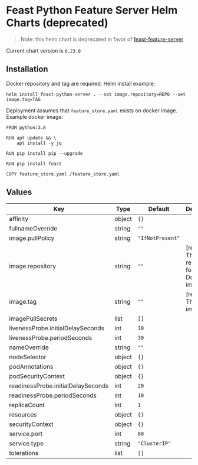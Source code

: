# Feast Python Feature Server Helm Charts (deprecated)

> Note: this helm chart is deprecated in favor of [feast-feature-server](../feast-feature-server/README.md)

Current chart version is `0.23.0`

## Installation
Docker repository and tag are required. Helm install example:
```
helm install feast-python-server . --set image.repository=REPO --set image.tag=TAG
```

Deployment assumes that `feature_store.yaml` exists on docker image. Example docker image:
```
FROM python:3.8

RUN apt update && \
    apt install -y jq

RUN pip install pip --upgrade

RUN pip install feast

COPY feature_store.yaml /feature_store.yaml
```

## Values

| Key | Type | Default | Description |
|-----|------|---------|-------------|
| affinity | object | `{}` |  |
| fullnameOverride | string | `""` |  |
| image.pullPolicy | string | `"IfNotPresent"` |  |
| image.repository | string | `""` | [required] The repository for the Docker image |
| image.tag | string | `""` | [required] The Docker image tag |
| imagePullSecrets | list | `[]` |  |
| livenessProbe.initialDelaySeconds | int | `30` |  |
| livenessProbe.periodSeconds | int | `30` |  |
| nameOverride | string | `""` |  |
| nodeSelector | object | `{}` |  |
| podAnnotations | object | `{}` |  |
| podSecurityContext | object | `{}` |  |
| readinessProbe.initialDelaySeconds | int | `20` |  |
| readinessProbe.periodSeconds | int | `10` |  |
| replicaCount | int | `1` |  |
| resources | object | `{}` |  |
| securityContext | object | `{}` |  |
| service.port | int | `80` |  |
| service.type | string | `"ClusterIP"` |  |
| tolerations | list | `[]` |  |